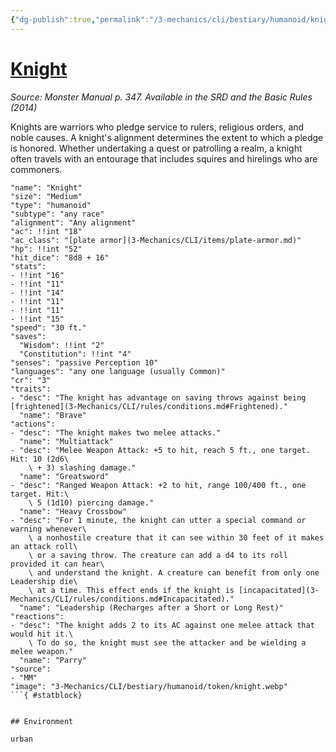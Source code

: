 ```yaml
---
{"dg-publish":true,"permalink":"/3-mechanics/cli/bestiary/humanoid/knight/","tags":["ttrpg-cli/compendium/src/5e/mm","ttrpg-cli/monster/cr/3","ttrpg-cli/monster/environment/urban","ttrpg-cli/monster/size/medium","ttrpg-cli/monster/type/humanoid/any-race"],"noteIcon":""}
---
```


# [Knight](3-Mechanics\CLI\bestiary\humanoid/knight.md)
*Source: Monster Manual p. 347. Available in the <span title='Systems Reference Document (5.1)'>SRD</span> and the Basic Rules (2014)*  

Knights are warriors who pledge service to rulers, religious orders, and noble causes. A knight's alignment determines the extent to which a pledge is honored. Whether undertaking a quest or patrolling a realm, a knight often travels with an entourage that includes squires and hirelings who are commoners.

```statblock
"name": "Knight"
"size": "Medium"
"type": "humanoid"
"subtype": "any race"
"alignment": "Any alignment"
"ac": !!int "18"
"ac_class": "[plate armor](3-Mechanics/CLI/items/plate-armor.md)"
"hp": !!int "52"
"hit_dice": "8d8 + 16"
"stats":
- !!int "16"
- !!int "11"
- !!int "14"
- !!int "11"
- !!int "11"
- !!int "15"
"speed": "30 ft."
"saves":
  "Wisdom": !!int "2"
  "Constitution": !!int "4"
"senses": "passive Perception 10"
"languages": "any one language (usually Common)"
"cr": "3"
"traits":
- "desc": "The knight has advantage on saving throws against being [frightened](3-Mechanics/CLI/rules/conditions.md#Frightened)."
  "name": "Brave"
"actions":
- "desc": "The knight makes two melee attacks."
  "name": "Multiattack"
- "desc": "Melee Weapon Attack: +5 to hit, reach 5 ft., one target. Hit: 10 (2d6\
    \ + 3) slashing damage."
  "name": "Greatsword"
- "desc": "Ranged Weapon Attack: +2 to hit, range 100/400 ft., one target. Hit:\
    \ 5 (1d10) piercing damage."
  "name": "Heavy Crossbow"
- "desc": "For 1 minute, the knight can utter a special command or warning whenever\
    \ a nonhostile creature that it can see within 30 feet of it makes an attack roll\
    \ or a saving throw. The creature can add a d4 to its roll provided it can hear\
    \ and understand the knight. A creature can benefit from only one Leadership die\
    \ at a time. This effect ends if the knight is [incapacitated](3-Mechanics/CLI/rules/conditions.md#Incapacitated)."
  "name": "Leadership (Recharges after a Short or Long Rest)"
"reactions":
- "desc": "The knight adds 2 to its AC against one melee attack that would hit it.\
    \ To do so, the knight must see the attacker and be wielding a melee weapon."
  "name": "Parry"
"source":
- "MM"
"image": "3-Mechanics/CLI/bestiary/humanoid/token/knight.webp"
```{ #statblock}


## Environment

urban